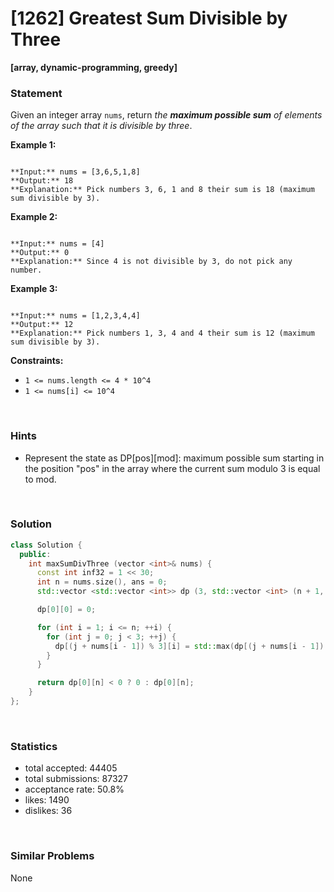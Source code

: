 # [1262] Greatest Sum Divisible by Three

**[array, dynamic-programming, greedy]**

### Statement

Given an integer array `nums`, return *the **maximum possible sum** of elements of the array such that it is divisible by three*.


**Example 1:**

```

**Input:** nums = [3,6,5,1,8]
**Output:** 18
**Explanation:** Pick numbers 3, 6, 1 and 8 their sum is 18 (maximum sum divisible by 3).
```

**Example 2:**

```

**Input:** nums = [4]
**Output:** 0
**Explanation:** Since 4 is not divisible by 3, do not pick any number.

```

**Example 3:**

```

**Input:** nums = [1,2,3,4,4]
**Output:** 12
**Explanation:** Pick numbers 1, 3, 4 and 4 their sum is 12 (maximum sum divisible by 3).

```

**Constraints:**
* `1 <= nums.length <= 4 * 10^4`
* `1 <= nums[i] <= 10^4`


<br />

### Hints

- Represent the state as DP[pos][mod]: maximum possible sum starting in the position "pos" in the array where the current sum modulo 3 is equal to mod.

<br />

### Solution

```cpp
class Solution {
  public:
    int maxSumDivThree (vector <int>& nums) {
      const int inf32 = 1 << 30;
      int n = nums.size(), ans = 0;
      std::vector <std::vector <int>> dp (3, std::vector <int> (n + 1, -inf32));

      dp[0][0] = 0;

      for (int i = 1; i <= n; ++i) {
        for (int j = 0; j < 3; ++j) {
          dp[(j + nums[i - 1]) % 3][i] = std::max(dp[(j + nums[i - 1]) % 3][i - 1], dp[j][i - 1] + nums[i - 1]);
        }
      }

      return dp[0][n] < 0 ? 0 : dp[0][n];
    }
};
```

<br />

### Statistics

- total accepted: 44405
- total submissions: 87327
- acceptance rate: 50.8%
- likes: 1490
- dislikes: 36

<br />

### Similar Problems

None
